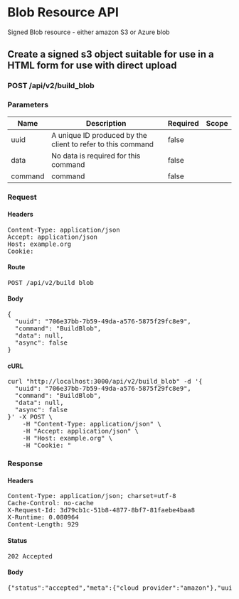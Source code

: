 # Blob Resource API

Signed Blob resource - either amazon S3 or Azure blob

## Create a signed s3 object suitable for use in a HTML form for use with direct upload

### POST /api/v2/build_blob

### Parameters

| Name | Description | Required | Scope |
|------|-------------|----------|-------|
| uuid | A unique ID produced by the client to refer to this command | false |  |
| data | No data is required for this command | false |  |
| command |  command | false |  |

### Request

#### Headers

<pre>Content-Type: application/json
Accept: application/json
Host: example.org
Cookie: </pre>

#### Route

<pre>POST /api/v2/build_blob</pre>

#### Body

<pre>{
  "uuid": "706e37bb-7b59-49da-a576-5875f29fc8e9",
  "command": "BuildBlob",
  "data": null,
  "async": false
}</pre>

#### cURL

<pre class="request">curl &quot;http://localhost:3000/api/v2/build_blob&quot; -d &#39;{
  &quot;uuid&quot;: &quot;706e37bb-7b59-49da-a576-5875f29fc8e9&quot;,
  &quot;command&quot;: &quot;BuildBlob&quot;,
  &quot;data&quot;: null,
  &quot;async&quot;: false
}&#39; -X POST \
	-H &quot;Content-Type: application/json&quot; \
	-H &quot;Accept: application/json&quot; \
	-H &quot;Host: example.org&quot; \
	-H &quot;Cookie: &quot;</pre>

### Response

#### Headers

<pre>Content-Type: application/json; charset=utf-8
Cache-Control: no-cache
X-Request-Id: 3d79cb1c-51b8-4877-8bf7-81faebe4baa8
X-Runtime: 0.080964
Content-Length: 929</pre>

#### Status

<pre>202 Accepted</pre>

#### Body

<pre>{"status":"accepted","meta":{"cloud_provider":"amazon"},"uuid":"706e37bb-7b59-49da-a576-5875f29fc8e9","data":{"fields":{"key":"direct_uploads/48794ffa-6899-4f3b-817c-1b84ee422c82","success_action_status":"201","policy":"eyJleHBpcmF0aW9uIjoiMjAxOS0wMi0xMlQyMjowMjozNVoiLCJjb25kaXRpb25zIjpbeyJidWNrZXQiOiJldGFwaWRpcmVjdGJ1Y2tldHRlc3QifSx7ImtleSI6ImRpcmVjdF91cGxvYWRzLzQ4Nzk0ZmZhLTY4OTktNGYzYi04MTdjLTFiODRlZTQyMmM4MiJ9LHsic3VjY2Vzc19hY3Rpb25fc3RhdHVzIjoiMjAxIn0seyJ4LWFtei1jcmVkZW50aWFsIjoiYWNjZXNzS2V5MS8yMDE5MDIxMi91cy1lYXN0LTEvczMvYXdzNF9yZXF1ZXN0In0seyJ4LWFtei1hbGdvcml0aG0iOiJBV1M0LUhNQUMtU0hBMjU2In0seyJ4LWFtei1kYXRlIjoiMjAxOTAyMTJUMjEwMjM1WiJ9XX0=","x-amz-credential":"accessKey1/20190212/us-east-1/s3/aws4_request","x-amz-algorithm":"AWS4-HMAC-SHA256","x-amz-date":"20190212T210235Z","x-amz-signature":"a73eb52f730ee708addc3bb358d32d8451309e29ff7c2724c59106ab2b1df88c"},"url":"http://localhost:9000/etapidirectbuckettest"}}</pre>
